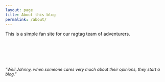 ```yaml
---
layout: page
title: About this blog
permalink: /about/
---
```


This is a simple fan site for our ragtag team of adventurers.

<br/>
<br/>
<br/>
<br/>

<span style="font-size:0.8rem; text-align: center;"> _"Well Johnny, when someone cares very much about their opinions, they start a blog."_ </span>
